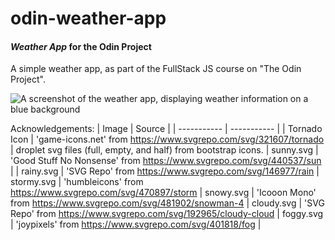 # odin-weather-app

#### _Weather App_ for the Odin Project

A simple weather app, as part of the FullStack JS course on "The Odin Project".

![A screenshot of the weather app, displaying weather information on a blue background](./screenshot.png)

Acknowledgements:
| Image | Source |
| ----------- | ----------- |
| Tornado Icon | 'game-icons.net' from https://www.svgrepo.com/svg/321607/tornado |
droplet svg files (full, empty, and half) from bootstrap icons.
| sunny.svg | 'Good Stuff No Nonsense' from https://www.svgrepo.com/svg/440537/sun |
| rainy.svg | 'SVG Repo' from https://www.svgrepo.com/svg/146977/rain |
stormy.svg | 'humbleicons' from https://www.svgrepo.com/svg/470897/storm
| snowy.svg | 'Icooon Mono' from https://www.svgrepo.com/svg/481902/snowman-4 |
cloudy.svg | 'SVG Repo' from https://www.svgrepo.com/svg/192965/cloudy-cloud
| foggy.svg | 'joypixels' from https://www.svgrepo.com/svg/401818/fog |